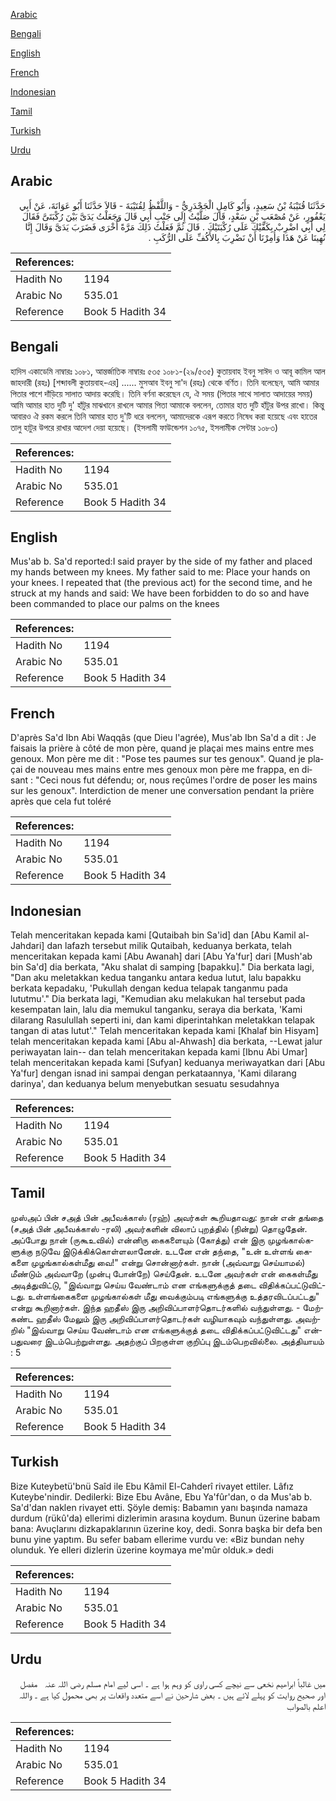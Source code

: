 [Arabic](#arabic)

[Bengali](#bengali)

[English](#english)

[French](#french)

[Indonesian](#indonesian)

[Tamil](#tamil)

[Turkish](#turkish)

[Urdu](#urdu)

## Arabic


<div dir="rtl" lang="ar" style={{fontSize:'larger',backgroundColor:'#f8f9fa',padding:20}}>
حَدَّثَنَا قُتَيْبَةُ بْنُ سَعِيدٍ، وَأَبُو كَامِلٍ الْجَحْدَرِيُّ - وَاللَّفْظُ لِقُتَيْبَةَ - قَالاَ حَدَّثَنَا أَبُو عَوَانَةَ، عَنْ أَبِي يَعْفُورٍ، عَنْ مُصْعَبِ بْنِ سَعْدٍ، قَالَ صَلَّيْتُ إِلَى جَنْبِ أَبِي قَالَ وَجَعَلْتُ يَدَىَّ بَيْنَ رُكْبَتَىَّ فَقَالَ لِي أَبِي اضْرِبْ بِكَفَّيْكَ عَلَى رُكْبَتَيْكَ ‏.‏ قَالَ ثُمَّ فَعَلْتُ ذَلِكَ مَرَّةً أُخْرَى فَضَرَبَ يَدَىَّ وَقَالَ إِنَّا نُهِينَا عَنْ هَذَا وَأُمِرْنَا أَنْ نَضْرِبَ بِالأَكُفِّ عَلَى الرُّكَبِ ‏.‏
</div>
<div style={{backgroundColor:'#f8f9fa',padding:20, marginBottom: 10}}><table> <thead> <tr> <th>References:</th> <th></th> </tr> </thead> <tbody><tr><td>Hadith No</td><td>1194</td></tr><tr><td>Arabic No</td><td>535.01</td></tr><tr><td>Reference</td><td>Book 5 Hadith 34</td></tr></tbody></table></div>

## Bengali


<div dir="ltr" lang="bn" style={{fontSize:'larger',backgroundColor:'#f8f9fa',padding:20}}>
হাদিস একাডেমি নাম্বারঃ ১০৮১, আন্তর্জাতিক নাম্বারঃ ৫৩৫ ১০৮১-(২৯/৫৩৫) কুতায়বাহ ইবনু সাঈদ ও আবূ কামিল আল জাহদারী (রহঃ) [শব্দাবলী কুতায়বাহ-এর] ...... মুসআব ইবনু সা'দ (রহঃ) থেকে বর্ণিত। তিনি বলেছেন, আমি আমার পিতার পাশে দাঁড়িয়ে সালাত আদায় করেছি। তিনি বর্ণনা করেছেন যে, ঐ সময় (পিতার সাথে সালাত আদায়ের সময়) আমি আমার হাত দুটি দু' হাঁটুর মাঝখানে রাখলে আমার পিতা আমাকে বললেন, তোমার হাত দুটি হাঁটুর উপর রাখো। কিন্তু আবারও ঐ রকম করলে তিনি আমার হাত দু'টি ধরে বললেন, আমাদেরকে এরূপ করতে নিষেধ করা হয়েছে এবং হাতের তালু হাটুর উপরে রাখার আদেশ দেয়া হয়েছে। (ইসলামী ফাউন্ডেশন ১০৭৫, ইসলামীক সেন্টার ১০৮৩)
</div>
<div style={{backgroundColor:'#f8f9fa',padding:20, marginBottom: 10}}><table> <thead> <tr> <th>References:</th> <th></th> </tr> </thead> <tbody><tr><td>Hadith No</td><td>1194</td></tr><tr><td>Arabic No</td><td>535.01</td></tr><tr><td>Reference</td><td>Book 5 Hadith 34</td></tr></tbody></table></div>

## English


<div dir="ltr" lang="en" style={{fontSize:'larger',backgroundColor:'#f8f9fa',padding:20}}>
Mus'ab b. Sa'd reported:I said prayer by the side of my father and placed my hands between my knees. My father said to me: Place your hands on your knees. I repeated that (the previous act) for the second time, and he struck at my hands and said: We have been forbidden to do so and have been commanded to place our palms on the knees
</div>
<div style={{backgroundColor:'#f8f9fa',padding:20, marginBottom: 10}}><table> <thead> <tr> <th>References:</th> <th></th> </tr> </thead> <tbody><tr><td>Hadith No</td><td>1194</td></tr><tr><td>Arabic No</td><td>535.01</td></tr><tr><td>Reference</td><td>Book 5 Hadith 34</td></tr></tbody></table></div>

## French


<div dir="ltr" lang="fr" style={{fontSize:'larger',backgroundColor:'#f8f9fa',padding:20}}>
D'après Sa'd Ibn Abi Waqqâs (que Dieu l'agrée), Mus'ab Ibn Sa'd a dit : Je faisais la prière à côté de mon père, quand je plaçai mes mains entre mes genoux. Mon père me dit : "Pose tes paumes sur tes genoux". Quand je plaçai de nouveau mes mains entre mes genoux mon père me frappa, en disant : "Ceci nous fut défendu; or, nous reçûmes l'ordre de poser les mains sur les genoux". Interdiction de mener une conversation pendant la prière après que cela fut toléré
</div>
<div style={{backgroundColor:'#f8f9fa',padding:20, marginBottom: 10}}><table> <thead> <tr> <th>References:</th> <th></th> </tr> </thead> <tbody><tr><td>Hadith No</td><td>1194</td></tr><tr><td>Arabic No</td><td>535.01</td></tr><tr><td>Reference</td><td>Book 5 Hadith 34</td></tr></tbody></table></div>

## Indonesian


<div dir="ltr" lang="id" style={{fontSize:'larger',backgroundColor:'#f8f9fa',padding:20}}>
Telah menceritakan kepada kami [Qutaibah bin Sa'id] dan [Abu Kamil al-Jahdari] dan lafazh tersebut milik Qutaibah, keduanya berkata, telah menceritakan kepada kami [Abu Awanah] dari [Abu Ya'fur] dari [Mush'ab bin Sa'd] dia berkata, "Aku shalat di samping [bapakku]." Dia berkata lagi, "Dan aku meletakkan kedua tanganku antara kedua lutut, lalu bapakku berkata kepadaku, 'Pukullah dengan kedua telapak tanganmu pada lututmu'." Dia berkata lagi, "Kemudian aku melakukan hal tersebut pada kesempatan lain, lalu dia memukul tanganku, seraya dia berkata, 'Kami dilarang Rasulullah seperti ini, dan kami diperintahkan meletakkan telapak tangan di atas lutut'." Telah menceritakan kepada kami [Khalaf bin Hisyam] telah menceritakan kepada kami [Abu al-Ahwash] dia berkata, --Lewat jalur periwayatan lain-- dan telah menceritakan kepada kami [Ibnu Abi Umar] telah menceritakan kepada kami [Sufyan] keduanya meriwayatkan dari [Abu Ya'fur] dengan isnad ini sampai dengan perkataannya, 'Kami dilarang darinya', dan keduanya belum menyebutkan sesuatu sesudahnya
</div>
<div style={{backgroundColor:'#f8f9fa',padding:20, marginBottom: 10}}><table> <thead> <tr> <th>References:</th> <th></th> </tr> </thead> <tbody><tr><td>Hadith No</td><td>1194</td></tr><tr><td>Arabic No</td><td>535.01</td></tr><tr><td>Reference</td><td>Book 5 Hadith 34</td></tr></tbody></table></div>

## Tamil


<div dir="ltr" lang="ta" style={{fontSize:'larger',backgroundColor:'#f8f9fa',padding:20}}>
முஸ்அப் பின் சஅத் பின் அபீவக்காஸ் (ரஹ்) அவர்கள் கூறியதாவது: நான் என் தங்தை (சஅத் பின் அபீவக்காஸ் -ரலி) அவர்களின் விலாப் புறத்தில் (நின்று) தொழுதேன். அப்போது நான் (ருகூஉவில்) என்னிரு கைகளையும் (கோத்து) என் இரு முழங்கால்களுக்கு நடுவே இடுக்கிக்கொள்ளலானேன். உடனே என் தந்தை, "உன் உள்ளங் கைகளை முழங்கால்கள்மீது வை!" என்று சொன்னார்கள். நான் (அவ்வாறு செய்யாமல்) மீண்டும் அவ்வாறே (முன்பு போன்றே) செய்தேன். உடனே அவர்கள் என் கைகள்மீது அடித்துவிட்டு, "இவ்வாறு செய்ய வேண்டாம் என எங்களுக்குத் தடை விதிக்கப்பட்டுவிட்டது. உள்ளங்கைகளை முழங்கால்கள் மீது வைக்கும்படி எங்களுக்கு உத்தரவிடப்பட்டது" என்று கூறினார்கள். இந்த ஹதீஸ் இரு அறிவிப்பாளர்தொடர்களில் வந்துள்ளது. - மேற்கண்ட ஹதீஸ் மேலும் இரு அறிவிப்பாளர்தொடர்கள் வழியாகவும் வந்துள்ளது. அவற்றில் "இவ்வாறு செய்ய வேண்டாம் என எங்களுக்குத் தடை விதிக்கப்பட்டுவிட்டது" என்பதுவரை இடம்பெற்றுள்ளது. அதற்குப் பிறகுள்ள குறிப்பு இடம்பெறவில்லை. அத்தியாயம் : 5
</div>
<div style={{backgroundColor:'#f8f9fa',padding:20, marginBottom: 10}}><table> <thead> <tr> <th>References:</th> <th></th> </tr> </thead> <tbody><tr><td>Hadith No</td><td>1194</td></tr><tr><td>Arabic No</td><td>535.01</td></tr><tr><td>Reference</td><td>Book 5 Hadith 34</td></tr></tbody></table></div>

## Turkish


<div dir="ltr" lang="tr" style={{fontSize:'larger',backgroundColor:'#f8f9fa',padding:20}}>
Bize Kuteybetü'bnü Saîd ile Ebu Kâmil El-Cahderî rivayet ettiler. Lâfız Kuteybe'nindir. Dedilerki: Bize Ebu Avâne, Ebu Ya'fûr'dan, o da Mus'ab b. Sa'd'dan naklen rivayet etti. Şöyle demiş: Babamın yanı başında namaza durdum (rükû'da) ellerimi dizlerimin arasına koydum. Bunun üzerine babam bana: Avuçlarını dizkapaklarının üzerine koy, dedi. Sonra başka bir defa ben bunu yine yaptım. Bu sefer babam ellerime vurdu ve: «Biz bundan nehy olunduk. Ye elleri dizlerin üzerine koymaya me'mûr olduk.» dedi
</div>
<div style={{backgroundColor:'#f8f9fa',padding:20, marginBottom: 10}}><table> <thead> <tr> <th>References:</th> <th></th> </tr> </thead> <tbody><tr><td>Hadith No</td><td>1194</td></tr><tr><td>Arabic No</td><td>535.01</td></tr><tr><td>Reference</td><td>Book 5 Hadith 34</td></tr></tbody></table></div>

## Urdu


<div dir="rtl" lang="ur" style={{fontSize:'larger',backgroundColor:'#f8f9fa',padding:20}}>
میں غالباً ابراھیم نخعی سے نیچے کسی راوی کو وہم ہوا ہے ۔ اسی لیے امام مسلم ‌رضی ‌اللہ ‌عنہ ‌ ‌ مفصل اور صحیح روایت کو پہلے لائے ہیں ۔ بعض شارحین نے اسے متعدد واقعات پر بھی محمول کیا ہے ۔ واللہ اعلم بالصواب
</div>
<div style={{backgroundColor:'#f8f9fa',padding:20, marginBottom: 10}}><table> <thead> <tr> <th>References:</th> <th></th> </tr> </thead> <tbody><tr><td>Hadith No</td><td>1194</td></tr><tr><td>Arabic No</td><td>535.01</td></tr><tr><td>Reference</td><td>Book 5 Hadith 34</td></tr></tbody></table></div>